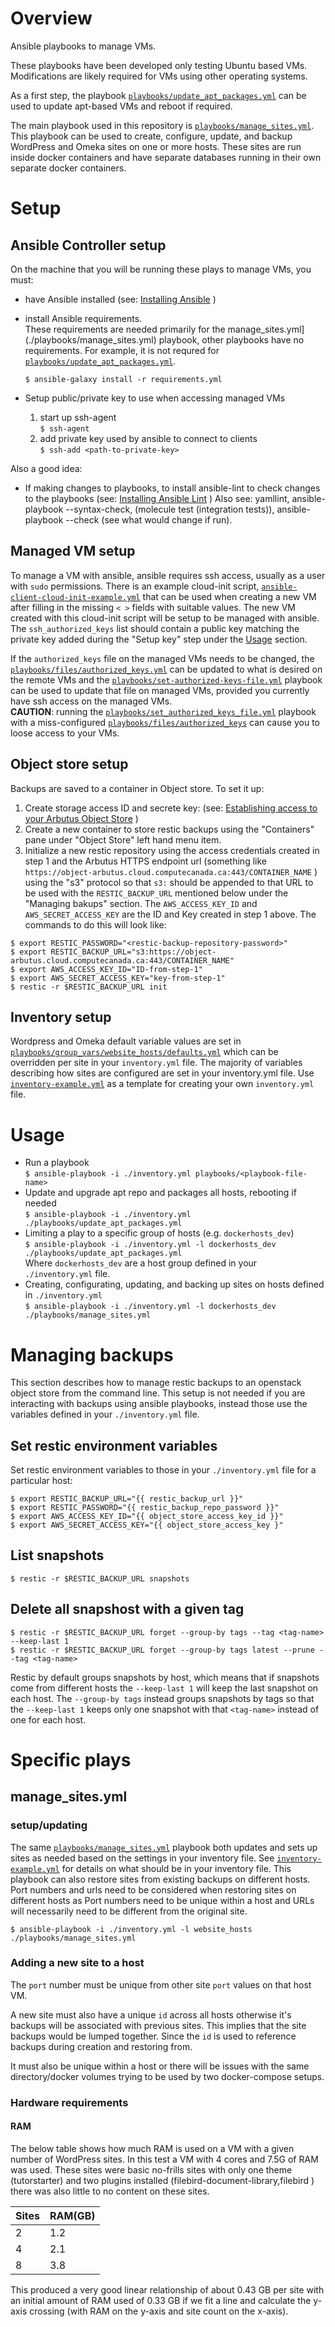 #  Overview
Ansible playbooks to manage VMs.

These playbooks have been developed only testing Ubuntu based VMs. Modifications are likely required for VMs using other operating systems.

As a first step, the playbook [`playbooks/update_apt_packages.yml`](./playbooks/update_apt_packages.yml) can be used to update apt-based VMs and reboot if required.

The main playbook used in this repository is [`playbooks/manage_sites.yml`](playbooks/manage_sites.yml). This playbook can be used to create, configure, update, and backup WordPress and Omeka sites on one or more hosts. These sites are run inside docker containers and have separate databases running in their own separate docker containers.

# Setup
## Ansible Controller setup
On the machine that you will be running these plays to manage VMs, you must:
- have Ansible installed (see: [Installing Ansible](https://docs.ansible.com/ansible/latest/installation_guide/intro_installation.html) )
- install Ansible requirements.<br/>
These requirements are needed primarily for the manage_sites.yml](./playbooks/manage_sites.yml) playbook, other playbooks have no requirements. For example, it is not requred for [`playbooks/update_apt_packages.yml`](./playbooks/update_apt_packages.yml).

  `$ ansible-galaxy install -r requirements.yml`

- Setup public/private key to use when accessing managed VMs
  1. start up ssh-agent  
    `$ ssh-agent`
  2. add private key used by ansible to connect to clients  
    `$ ssh-add <path-to-private-key>`

Also a good idea:
- If making changes to playbooks, to install ansible-lint to check changes to the playbooks (see: [Installing Ansible Lint](https://ansible.readthedocs.io/projects/lint/installing/) )
Also see: yamllint, ansible-playbook --syntax-check, (molecule test (integration tests)), ansible-playbook --check (see what would change if run).

## Managed VM setup
To manage a VM with ansible, ansible requires ssh access, usually as a user with `sudo` permissions. There is an example cloud-init script, [`ansible-client-cloud-init-example.yml`](./ansible-client-cloud-init-example.yml) that can be used when creating a new VM after filling in the missing `< >` fields with suitable values. The new VM created with this cloud-init script will be setup to be managed with ansible. The `ssh_authorized_keys` list should contain a public key matching the private key added during the "Setup key" step under the [Usage](#usage) section.

If the `authorized_keys` file on the managed VMs needs to be changed, the [`playbooks/files/authorized_keys.yml`](./playbooks/files/authorized_keys) can be updated to what is desired on the remote VMs and the [`playbooks/set-authorized-keys-file.yml`](./playbooks/set-authorized-keys-file.yml) playbook can be used to update that file on managed VMs, provided you currently have ssh access on the managed VMs.  
**CAUTION**: running the [`playbooks/set_authorized_keys_file.yml`](./playbooks/set_authorized_keys_file.yml) playbook with a miss-configured [`playbooks/files/authorized_keys`](./playbooks/files/authorized_keys) can cause you to loose access to your VMs.

## Object store setup

Backups are saved to a container in Object store. To set it up:

  1. Create storage access ID and secrete key: (see: [Establishing access to your Arbutus Object Store](https://docs.alliancecan.ca/wiki/Arbutus_object_storage#Establishing_access_to_your_Arbutus_Object_Store) )
  2. Create a new container to store restic backups using the "Containers" pane under "Object Store" left hand menu item.
  3. Initialize a new restic repository using the access credentials created in step 1 and the Arbutus HTTPS endpoint url (something like `https://object-arbutus.cloud.computecanada.ca:443/CONTAINER_NAME` ) using the "s3" protocol so that `s3:` should be appended to that URL to be used with the `RESTIC_BACKUP_URL` mentioned below under the "Managing bakups" section. The `AWS_ACCESS_KEY_ID` and `AWS_SECRET_ACCESS_KEY` are the ID and Key created in step 1 above. The commands to do this will look like:
  
  `$ export RESTIC_PASSWORD="<restic-backup-repository-password>"`  
  `$ export RESTIC_BACKUP_URL="s3:https://object-arbutus.cloud.computecanada.ca:443/CONTAINER_NAME"`  
  `$ export AWS_ACCESS_KEY_ID="ID-from-step-1"`  
  `$ export AWS_SECRET_ACCESS_KEY="key-from-step-1"`  
  `$ restic -r $RESTIC_BACKUP_URL init`  

## Inventory setup

Wordpress and Omeka default variable values are set in [`playbooks/group_vars/website_hosts/defaults.yml`](./playbooks/group_vars/website_hosts/defaults.yml) which can be overridden per site in your `inventory.yml` file. The majority of variables describing how sites are configured are set in your inventory.yml file. Use [`inventory-example.yml`](inventory-example.yml) as a template for creating your own `inventory.yml` file.

# Usage

* Run a playbook  
  `$ ansible-playbook -i ./inventory.yml playbooks/<playbook-file-name>`
* Update and upgrade apt repo and packages all hosts, rebooting if needed  
  `$ ansible-playbook -i ./inventory.yml ./playbooks/update_apt_packages.yml`
* Limiting a play to a specific group of hosts (e.g. `dockerhosts_dev`)  
  `$ ansible-playbook -i ./inventory.yml -l dockerhosts_dev ./playbooks/update_apt_packages.yml`  
  Where `dockerhosts_dev` are a host group defined in your `./inventory.yml` file.
 * Creating, configurating, updating, and backing up sites on hosts defined in `./inventory.yml`  
  `$ ansible-playbook -i ./inventory.yml -l dockerhosts_dev ./playbooks/manage_sites.yml`

# Managing backups

This section describes how to manage restic backups to an openstack object store from the command line. This setup is not needed if you are interacting with backups using ansible playbooks, instead those use the variables defined in your `./inventory.yml` file.

## Set restic environment variables

Set restic environment variables to those in your `./inventory.yml` file for a particular host:

  `$ export RESTIC_BACKUP_URL="{{ restic_backup_url }}"`  
  `$ export RESTIC_PASSWORD="{{ restic_backup_repo_password }}"`  
  `$ export AWS_ACCESS_KEY_ID="{{ object_store_access_key_id }}"`  
  `$ export AWS_SECRET_ACCESS_KEY="{{ object_store_access_key }"`

## List snapshots

  `$ restic -r $RESTIC_BACKUP_URL snapshots`

## Delete all snapshost with a given tag
  
  `$ restic -r $RESTIC_BACKUP_URL forget --group-by tags --tag <tag-name> --keep-last 1`  
  `$ restic -r $RESTIC_BACKUP_URL forget --group-by tags latest --prune --tag <tag-name>`

Restic by default groups snapshots by host, which means that if snapshots come from different hosts the `--keep-last 1` will keep the last snapshot on each host. The `--group-by tags` instead groups snapshots by tags so that the `--keep-last 1` keeps only one snapshot with that `<tag-name>` instead of one for each host.

# Specific plays

## manage_sites.yml

### setup/updating

The same [`playbooks/manage_sites.yml`](playbooks/manage_sites.yml) playbook both updates and sets up sites as needed based on the settings in your inventory file. See [`inventory-example.yml`](inventory-example.yml) for details on what should be in your inventory file. This playbook can also restore sites from existing backups on different hosts. Port numbers and urls need to be considered when restoring sites on different hosts as Port numbers need to be unique within a host and URLs will necessarily need to be different from the original site.

  `$ ansible-playbook -i ./inventory.yml -l website_hosts ./playbooks/manage_sites.yml`


### Adding a new site to a host
The `port` number must be unique from other site `port` values on that host VM.

A new site must also have a unique `id` across all hosts otherwise it's backups will be associated with previous sites. This implies that the site backups would be lumped together. Since the `id` is used to reference backups during creation and restoring from.

It must also be unique within a host or there will be issues with the same directory/docker volumes trying to be used by two docker-compose setups.

### Hardware requirements

#### RAM
The below table shows how much RAM is used on a VM with a given number of WordPress sites. In this test a VM with 4 cores and 7.5G of RAM was used. These sites were basic no-frills sites with only one theme (tutorstarter) and two plugins installed (filebird-document-library,filebird ) there was also little to no content on these sites.

|Sites | RAM(GB)|
|------|--------|
| 2    | 1.2    |
| 4    | 2.1    |
| 8    | 3.8    |

This produced a very good linear relationship of about 0.43 GB per site with an initial amount of RAM used of 0.33 GB if we fit a line and calculate the y-axis crossing (with RAM on the y-axis and site count on the x-axis).
